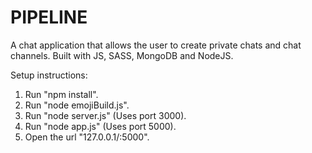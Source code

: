 # PIPELINE
A chat application that allows the user to create private chats and chat channels. Built with JS, SASS, MongoDB and NodeJS.

Setup instructions:
1. Run "npm install".
2. Run "node emojiBuild.js".
3. Run "node server.js" (Uses port 3000).
4. Run "node app.js" (Uses port 5000).
5. Open the url "127.0.0.1/:5000".

